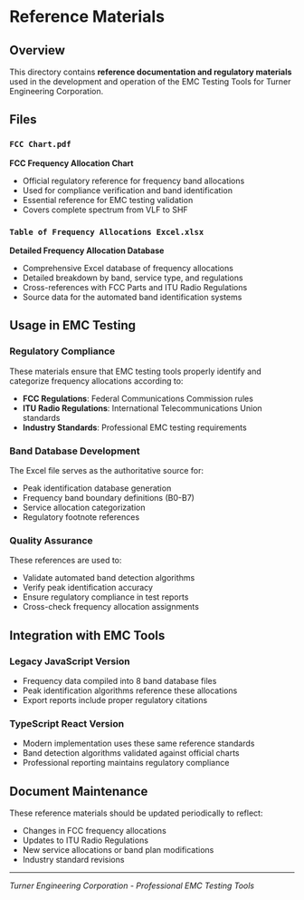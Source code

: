 # Reference Materials

## Overview
This directory contains **reference documentation and regulatory materials** used in the development and operation of the EMC Testing Tools for Turner Engineering Corporation.

## Files

### `FCC Chart.pdf`
**FCC Frequency Allocation Chart**
- Official regulatory reference for frequency band allocations
- Used for compliance verification and band identification
- Essential reference for EMC testing validation
- Covers complete spectrum from VLF to SHF

### `Table of Frequency Allocations Excel.xlsx`
**Detailed Frequency Allocation Database**
- Comprehensive Excel database of frequency allocations
- Detailed breakdown by band, service type, and regulations
- Cross-references with FCC Parts and ITU Radio Regulations
- Source data for the automated band identification systems

## Usage in EMC Testing

### Regulatory Compliance
These materials ensure that EMC testing tools properly identify and categorize frequency allocations according to:
- **FCC Regulations**: Federal Communications Commission rules
- **ITU Radio Regulations**: International Telecommunications Union standards
- **Industry Standards**: Professional EMC testing requirements

### Band Database Development
The Excel file serves as the authoritative source for:
- Peak identification database generation
- Frequency band boundary definitions (B0-B7)
- Service allocation categorization
- Regulatory footnote references

### Quality Assurance
These references are used to:
- Validate automated band detection algorithms
- Verify peak identification accuracy
- Ensure regulatory compliance in test reports
- Cross-check frequency allocation assignments

## Integration with EMC Tools

### Legacy JavaScript Version
- Frequency data compiled into 8 band database files
- Peak identification algorithms reference these allocations
- Export reports include proper regulatory citations

### TypeScript React Version
- Modern implementation uses these same reference standards
- Band detection algorithms validated against official charts
- Professional reporting maintains regulatory compliance

## Document Maintenance
These reference materials should be updated periodically to reflect:
- Changes in FCC frequency allocations
- Updates to ITU Radio Regulations
- New service allocations or band plan modifications
- Industry standard revisions

---
*Turner Engineering Corporation - Professional EMC Testing Tools* 